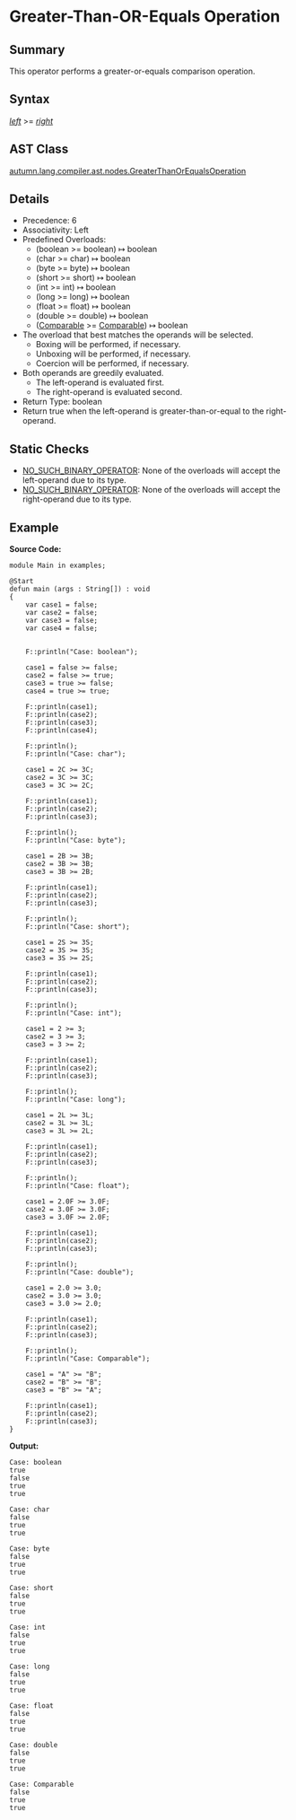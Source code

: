 # Greater-Than-OR-Equals Operation

## Summary

This operator performs a greater-or-equals comparison operation.

## Syntax

<div class="syntax">
<i><a href="Expression.md">left</a></i> &gt;= <i><a href="Expression.md">right</a></i><br>
</div>

## AST Class

[autumn.lang.compiler.ast.nodes.GreaterThanOrEqualsOperation](https://www.mackenziehigh.com/autumn/javadoc/autumn/lang/compiler/ast/nodes/GreaterThanOrEqualsOperation.html)

## Details

+ Precedence: 6
+ Associativity: Left
+ Predefined Overloads:
  + (boolean >= boolean) &#8614; boolean
  + (char >= char) &#8614; boolean
  + (byte >= byte) &#8614; boolean
  + (short >= short) &#8614; boolean
  + (int >= int) &#8614; boolean
  + (long >= long) &#8614; boolean
  + (float >= float) &#8614; boolean
  + (double >= double) &#8614; boolean
  + ([Comparable](https://docs.oracle.com/javase/7/docs/api/java/lang/Comparable.html) >= [Comparable](https://docs.oracle.com/javase/7/docs/api/java/lang/Comparable.html)) &#8614; boolean
+ The overload that best matches the operands will be selected.
  + Boxing will be performed, if necessary.
  + Unboxing will be performed, if necessary.
  + Coercion will be performed, if necessary.
+ Both operands are greedily evaluated.
  + The left-operand is evaluated first.
  + The right-operand is evaluated second.
+ Return Type: boolean
+ Return true when the left-operand is greater-than-or-equal to the right-operand.

## Static Checks

+ [NO_SUCH_BINARY_OPERATOR](https://www.mackenziehigh.com/autumn/javadoc/autumn/lang/compiler/errors/ErrorCode.html#NO_SUCH_BINARY_OPERATOR): None of the overloads will accept the left-operand due to its type.
+ [NO_SUCH_BINARY_OPERATOR](https://www.mackenziehigh.com/autumn/javadoc/autumn/lang/compiler/errors/ErrorCode.html#NO_SUCH_BINARY_OPERATOR): None of the overloads will accept the right-operand due to its type.

## Example

**Source Code:**

```plain
module Main in examples;

@Start
defun main (args : String[]) : void
{
    var case1 = false;
    var case2 = false;
    var case3 = false;
    var case4 = false;


    F::println("Case: boolean");

    case1 = false >= false;
    case2 = false >= true;
    case3 = true >= false;
    case4 = true >= true;

    F::println(case1);
    F::println(case2);
    F::println(case3);
    F::println(case4);

    F::println();
    F::println("Case: char");

    case1 = 2C >= 3C;
    case2 = 3C >= 3C;
    case3 = 3C >= 2C;

    F::println(case1);
    F::println(case2);
    F::println(case3);
   
    F::println();
    F::println("Case: byte");

    case1 = 2B >= 3B;
    case2 = 3B >= 3B;
    case3 = 3B >= 2B;

    F::println(case1);
    F::println(case2);
    F::println(case3);

    F::println();
    F::println("Case: short");

    case1 = 2S >= 3S;
    case2 = 3S >= 3S;
    case3 = 3S >= 2S;

    F::println(case1);
    F::println(case2);
    F::println(case3);

    F::println();
    F::println("Case: int");

    case1 = 2 >= 3;
    case2 = 3 >= 3;
    case3 = 3 >= 2;

    F::println(case1);
    F::println(case2);
    F::println(case3);

    F::println();
    F::println("Case: long");

    case1 = 2L >= 3L;
    case2 = 3L >= 3L;
    case3 = 3L >= 2L;

    F::println(case1);
    F::println(case2);
    F::println(case3);

    F::println();
    F::println("Case: float");

    case1 = 2.0F >= 3.0F;
    case2 = 3.0F >= 3.0F;
    case3 = 3.0F >= 2.0F;

    F::println(case1);
    F::println(case2);
    F::println(case3);

    F::println();
    F::println("Case: double");

    case1 = 2.0 >= 3.0;
    case2 = 3.0 >= 3.0;
    case3 = 3.0 >= 2.0;

    F::println(case1);
    F::println(case2);
    F::println(case3);

    F::println();
    F::println("Case: Comparable");

    case1 = "A" >= "B";
    case2 = "B" >= "B";
    case3 = "B" >= "A";

    F::println(case1);
    F::println(case2);
    F::println(case3);
}
```

**Output:**

```plain
Case: boolean
true
false
true
true

Case: char
false
true
true

Case: byte
false
true
true

Case: short
false
true
true

Case: int
false
true
true

Case: long
false
true
true

Case: float
false
true
true

Case: double
false
true
true

Case: Comparable
false
true
true
```

